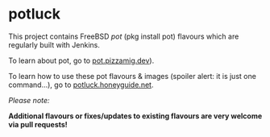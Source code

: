 # potluck

This project contains FreeBSD *pot* (pkg install pot) flavours which are regularly built with Jenkins.

To learn about pot, go to [pot.pizzamig.dev](https://pot.pizzamig.dev)).

To learn how to use these pot flavours & images (spoiler alert: it is just one command...), go to [potluck.honeyguide.net](https://potluck.honeyguide.net).

*Please note:*

**Additional flavours or fixes/updates to existing flavours are very welcome via pull requests!**
